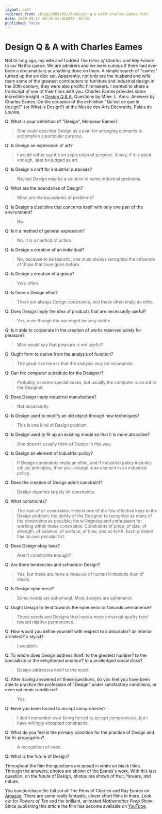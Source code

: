 ```yaml
---
layout: post
redirect_from: /blog/2008/09/27/design-q-a-with-charles-eames.html
date: 2008-09-27 19:25:53.918078 -07:00
published: false
---
```

# Design Q & A with Charles&nbsp;Eames

Not to long ago, my wife and I added _The Films of Charles and Ray Eames_ to our Netflix queue. We are admirers and we were curious if there had ever been a documentary or anything done on them. A simple search of "eames" turned up the six disc set. Apparently, not only are the husband and wife team some of the greatest contributors to furniture and industrial design in the 20th century, they were also prolific filmmakers. I wanted to share a transcript of one of their films with you. Charles Eames provides some incredible insight in [Design Q & A.](http://www.eamesoffice.com/index2.php?mod=film_detail&amp;id=3067) Questions by Mme. L. Amic. Answers by Charles Eames. On the occasion of the exhibition "Qu'est ce que le design?" (or What is Design?) at the Musée des Arts Décoratifs, Palais de Louvre.

Q: What is your definition of "Design", Monsieur Eames?

>One could describe Design as a plan for arranging elements to accomplish a particular purpose.

Q: Is Design an expression of art?

>I would rather say it's an expression of purpose. It may, if it is good enough, later be judged as art.

Q: Is Design a craft for industrial purposes?

>No, but Design may be a solution to some industrial problems.

Q: What are the boundaries of Design?

>What are the boundaries of problems?

Q: Is Design a discipline that concerns itself with only one part of the environment?

>No.

Q: Is it a method of general expression?

>No. It is a method of action.

Q: Is Design a creation of an individual?

>No, because to be realistic, one must always recognize the influence of those that have gone before.

Q: Is Design a creation of a group?

>Very often.

Q: Is there a Design ethic?

>There are always Design constraints, and these often imply an ethic.

Q: Does Design imply the idea of products that are necessarily useful?

>Yes, even though the use might be very subtle.

Q: Is it able to cooperate in the creation of works reserved solely for pleasure?

>Who would say that pleasure is not useful?

Q: Ought form to derive from the analysis of function?

>The great risk here is that the analysis may be incomplete.

Q: Can the computer substitute for the Designer?

>Probably, in some special cases, but usually the computer is an aid to the Designer.

Q: Does Design imply industrial manufacture?

>Not necessarily.

Q: Is Design used to modify an old object through new techniques?

>This is one kind of Design problem.

Q: Is Design used to fit up an existing model so that it is more attractive?

>One doesn't usually think of Design in this way.

Q: Is Design an element of industrial policy?

>If Design constraints imply an ethic, and if industrial policy includes ethical principles, then yes&#8212;design is an element in an industrial policy.

Q: Does the creation of Design admit constraint?

>Design depends largely on constraints.

Q: What constraints?

>The sum of all constraints. Here is one of the few effective keys to the Design problem: the ability of the Designer to recognize as many of the constraints as possible; his willingness and enthusiasm for working within these constraints. Constraints of price, of size, of strength, of balance, of surface, of time, and so forth. Each problem has its own peculiar list.

Q: Does Design obey laws?

>Aren't constraints enough?

Q: Are there tendencies and schools in Design?

>Yes, but these are more a measure of human limitations than of ideals.

Q: Is Design ephemeral?

>Some needs are ephemeral. Most designs are ephemeral.

Q: Ought Design to tend towards the ephemeral or towards permanence?

>Those needs and Designs that have a more universal quality tend toward relative permanence.

Q: How would you define yourself with respect to a decorator? an interior architect? a stylist?

>I wouldn't.

Q: To whom does Design address itself: to the greatest number? to the specialists or the enlightened amateur? to a priviledged social class?

>Design addresses itself to the need.

Q: After having answered all these questions, do you feel you have been able to practice the profession of "Design" under satisfactory conditions, or even optimum conditions?

>Yes.

Q: Have you been forced to accept compromises?

>I don't remember ever being forced to accept compromises, but I have willingly accepted constraints.

Q: What do you feel is the primary condition for the practice of Design and for its propagation?

>A recognition of need.

Q: What is the future of Design?

Throughout the film the questions are posed in white on black titles. Through the answers, photos are shown of the Eames's work. With this last question, on the future of Design, photos are shown of fruit, flowers, and nature.

You can purchase the full set of The Films of Charles and Ray Eames on [Amazon](http://www.amazon.com/Films-Charles-Ray-Eames/dp/B0009S2K92/ref=pd_lpo_k2_dp_k2a_2_txt?pf_rd_p=304485601&amp;pf_rd_s=lpo-top-stripe-2&amp;pf_rd_t=201&amp;pf_rd_i=6305943877&amp;pf_rd_m=ATVPDKIKX0DER&amp;pf_rd_r=1VSCFVN3Y3A0BW2E2639). There are some really fantastic, clever short films in there. Look out for _Powers of Ten_ and the brilliant, animated _Mathematics Peep Show_. Since publishing this article the film has become available on [YouTube](https://youtu.be/z8qs5-BDXNU).


